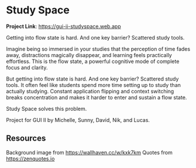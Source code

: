# Study Space

**Project Link**: https://gui-ii-studyspace.web.app

Getting into flow state is hard. And one key barrier? Scattered study tools.

Imagine being so immersed in your studies that the perception of time fades away, distractions magically disappear, and learning feels practically effortless. This is the flow state, a powerful cognitive mode of complete focus and clarity.

But getting into flow state is hard. And one key barrier? Scattered study tools. It often feel like students spend more time setting up to study than actually studying. Constant application flipping and context switching breaks concentration and makes it harder to enter and sustain a flow state.

Study Space solves this problem.

Project for GUI II by Michelle, Sunny, David, Nik, and Lucas.

## Resources

Background image from https://wallhaven.cc/w/kxk7km
Quotes from https://zenquotes.io
